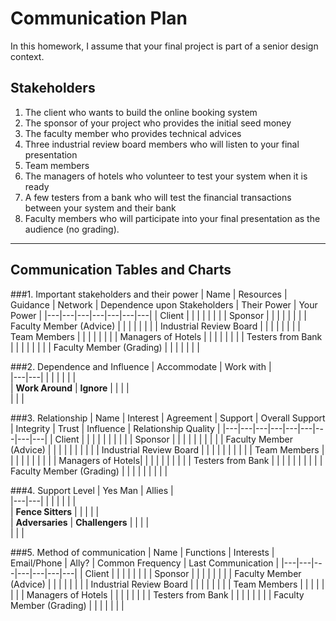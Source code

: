 # Communication Plan
In this homework, I assume that your final project is part of a senior design context. 

## Stakeholders
1. The client who wants to build the online booking system
2. The sponsor of your project who provides the initial seed money
3. The faculty member who provides technical advices
4. Three industrial review board members who will listen to your final presentation
5. Team members
6. The managers of hotels who volunteer to test your system when it is ready
7. A few testers from a bank who will test the financial transactions between your system and their bank 
8. Faculty members who will participate into your final presentation as the audience (no grading).

-----

## Communication Tables and Charts
###1. Important stakeholders and their power
| Name  | Resources  |  Guidance | Network |  Dependence upon Stakeholders |  Their Power | Your Power  |
|---|---|---|---|---|---|---|
| Client  |   |   |   |   |   |   |
| Sponsor  |   |   |   |   |   |   |
| Faculty Member (Advice)  |   |   |   |   |   |   |
| Industrial Review Board |   |   |   |   |   |   |
| Team Members  |   |   |   |   |   |   |
| Managers of Hotels  |   |   |   |   |   |   |
| Testers from Bank  |   |   |   |   |   |   |
| Faculty Member (Grading)  |   |   |   |   |   |   |


###2. Dependence and Influence
|  Accommodate |      Work with |  
|---|---|
|   |   | 
|   |   |   
|   **Work Around** |   **Ignore** | 
|   |   |   
|   |   |   

###3. Relationship
| Name  | Interest  | Agreement  | Support |  Overall Support | Integrity  |  Trust | Influence  |  Relationship Quality |
|---|---|---|---|---|---|---|---|---|
| Client |   |   |   |   |   |   |   |   |
| Sponsor  |   |   |   |   |   |   |   |   |
| Faculty Member (Advice) |   |   |   |   |   |   |   |   |
| Industrial Review Board |   |   |   |   |   |   |   |   |
| Team Members |   |   |   |   |   |   |   |   |
| Managers of Hotels|   |   |   |   |   |   |   |   |
| Testers from Bank |   |   |   |   |   |   |   |   |
| Faculty Member (Grading) |   |   |   |   |   |   |   |   |

###4. Support Level
|  Yes Man |      Allies |  
|---|---|
|   |   | 
|   |   |  
|   **Fence Sitters** |   | 
|   |   |  
|   **Adversaries** |   **Challengers** | 
|   |   |   
|   |   |  

###5. Method of communication
| Name  | Functions  |  Interests | Email/Phone |  Ally? |  Common Frequency | Last Communication  |
|---|---|---|---|---|---|---|
| Client  |   |   |   |   |   |   |
| Sponsor  |   |   |   |   |   |   |
| Faculty Member (Advice)  |   |   |   |   |   |   |
| Industrial Review Board |   |   |   |   |   |   |
| Team Members  |   |   |   |   |   |   |
| Managers of Hotels  |   |   |   |   |   |   |
| Testers from Bank  |   |   |   |   |   |   |
| Faculty Member (Grading)  |   |   |   |   |   |   |
